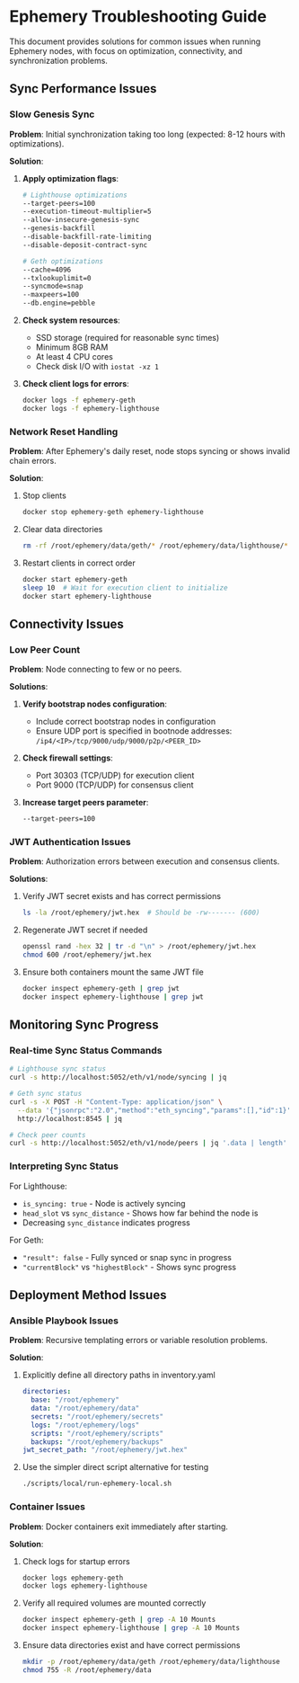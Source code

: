 # Ephemery Troubleshooting Guide

This document provides solutions for common issues when running Ephemery nodes, with focus on optimization, connectivity, and synchronization problems.

## Sync Performance Issues

### Slow Genesis Sync

**Problem**: Initial synchronization taking too long (expected: 8-12 hours with optimizations).

**Solution**:

1. **Apply optimization flags**:

   ```bash
   # Lighthouse optimizations
   --target-peers=100
   --execution-timeout-multiplier=5
   --allow-insecure-genesis-sync
   --genesis-backfill
   --disable-backfill-rate-limiting
   --disable-deposit-contract-sync

   # Geth optimizations
   --cache=4096
   --txlookuplimit=0
   --syncmode=snap
   --maxpeers=100
   --db.engine=pebble
   ```

2. **Check system resources**:
   - SSD storage (required for reasonable sync times)
   - Minimum 8GB RAM
   - At least 4 CPU cores
   - Check disk I/O with `iostat -xz 1`

3. **Check client logs for errors**:

   ```bash
   docker logs -f ephemery-geth
   docker logs -f ephemery-lighthouse
   ```

### Network Reset Handling

**Problem**: After Ephemery's daily reset, node stops syncing or shows invalid chain errors.

**Solution**:

1. Stop clients

   ```bash
   docker stop ephemery-geth ephemery-lighthouse
   ```

2. Clear data directories

   ```bash
   rm -rf /root/ephemery/data/geth/* /root/ephemery/data/lighthouse/*
   ```

3. Restart clients in correct order

   ```bash
   docker start ephemery-geth
   sleep 10  # Wait for execution client to initialize
   docker start ephemery-lighthouse
   ```

## Connectivity Issues

### Low Peer Count

**Problem**: Node connecting to few or no peers.

**Solutions**:

1. **Verify bootstrap nodes configuration**:
   - Include correct bootstrap nodes in configuration
   - Ensure UDP port is specified in bootnode addresses: `/ip4/<IP>/tcp/9000/udp/9000/p2p/<PEER_ID>`

2. **Check firewall settings**:
   - Port 30303 (TCP/UDP) for execution client
   - Port 9000 (TCP/UDP) for consensus client

3. **Increase target peers parameter**:

   ```bash
   --target-peers=100
   ```

### JWT Authentication Issues

**Problem**: Authorization errors between execution and consensus clients.

**Solutions**:

1. Verify JWT secret exists and has correct permissions

   ```bash
   ls -la /root/ephemery/jwt.hex  # Should be -rw------- (600)
   ```

2. Regenerate JWT secret if needed

   ```bash
   openssl rand -hex 32 | tr -d "\n" > /root/ephemery/jwt.hex
   chmod 600 /root/ephemery/jwt.hex
   ```

3. Ensure both containers mount the same JWT file

   ```bash
   docker inspect ephemery-geth | grep jwt
   docker inspect ephemery-lighthouse | grep jwt
   ```

## Monitoring Sync Progress

### Real-time Sync Status Commands

```bash
# Lighthouse sync status
curl -s http://localhost:5052/eth/v1/node/syncing | jq

# Geth sync status
curl -s -X POST -H "Content-Type: application/json" \
  --data '{"jsonrpc":"2.0","method":"eth_syncing","params":[],"id":1}' \
  http://localhost:8545 | jq

# Check peer counts
curl -s http://localhost:5052/eth/v1/node/peers | jq '.data | length'
```

### Interpreting Sync Status

For Lighthouse:

- `is_syncing: true` - Node is actively syncing
- `head_slot` vs `sync_distance` - Shows how far behind the node is
- Decreasing `sync_distance` indicates progress

For Geth:

- `"result": false` - Fully synced or snap sync in progress
- `"currentBlock"` vs `"highestBlock"` - Shows sync progress

## Deployment Method Issues

### Ansible Playbook Issues

**Problem**: Recursive templating errors or variable resolution problems.

**Solution**:

1. Explicitly define all directory paths in inventory.yaml

   ```yaml
   directories:
     base: "/root/ephemery"
     data: "/root/ephemery/data"
     secrets: "/root/ephemery/secrets"
     logs: "/root/ephemery/logs"
     scripts: "/root/ephemery/scripts"
     backups: "/root/ephemery/backups"
   jwt_secret_path: "/root/ephemery/jwt.hex"
   ```

2. Use the simpler direct script alternative for testing

   ```bash
   ./scripts/local/run-ephemery-local.sh
   ```

### Container Issues

**Problem**: Docker containers exit immediately after starting.

**Solution**:

1. Check logs for startup errors

   ```bash
   docker logs ephemery-geth
   docker logs ephemery-lighthouse
   ```

2. Verify all required volumes are mounted correctly

   ```bash
   docker inspect ephemery-geth | grep -A 10 Mounts
   docker inspect ephemery-lighthouse | grep -A 10 Mounts
   ```

3. Ensure data directories exist and have correct permissions

   ```bash
   mkdir -p /root/ephemery/data/geth /root/ephemery/data/lighthouse
   chmod 755 -R /root/ephemery/data
   ```
